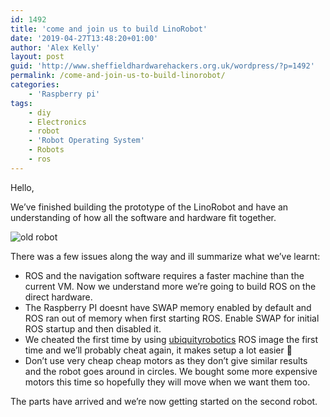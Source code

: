 ```yaml
---
id: 1492
title: 'come and join us to build LinoRobot'
date: '2019-04-27T13:48:20+01:00'
author: 'Alex Kelly'
layout: post
guid: 'http://www.sheffieldhardwarehackers.org.uk/wordpress/?p=1492'
permalink: /come-and-join-us-to-build-linorobot/
categories:
    - 'Raspberry pi'
tags:
    - diy
    - Electronics
    - robot
    - 'Robot Operating System'
    - Robots
    - ros
---
```


Hello,

We’ve finished building the prototype of the LinoRobot and have an understanding of how all the software and hardware fit together.

![old robot](https://i.imgur.com/XJxEGdk.jpg)

There was a few issues along the way and ill summarize what we’ve learnt:

- ROS and the navigation software requires a faster machine than the current VM. Now we understand more we’re going to build ROS on the direct hardware.
- The Raspberry PI doesnt have SWAP memory enabled by default and ROS ran out of memory when first starting ROS. Enable SWAP for initial ROS startup and then disabled it.
- We cheated the first time by using [ubiquityrobotics](https://downloads.ubiquityrobotics.com/pi.html) ROS image the first time and we’ll probably cheat again, it makes setup a lot easier 🙂
- Don’t use very cheap cheap motors as they don’t give similar results and the robot goes around in circles. We bought some more expensive motors this time so hopefully they will move when we want them too.

The parts have arrived and we’re now getting started on the second robot.